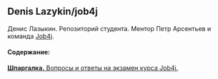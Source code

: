 ## Denis Lazykin/job4j
Денис Лазыкин. Репозиторий студента. Ментор Петр Арсентьев и команда [Job4j](https://job4j.ru/ "https://job4j.ru").

#### Содержание:

[**Шпаргалка.** Вопросы и ответы на экзамен курса Job4j.](https://github.com/johnivo/job4j/tree/master/interview_questions)
